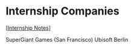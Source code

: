 # Internship Companies

[[Internship Notes]]

SuperGiant Games (San Francisco)
Ubisoft Berlin



[//begin]: # "Autogenerated link references for markdown compatibility"
[Internship Notes]: <Internship Notes.md> "Internship Notes"
[//end]: # "Autogenerated link references"